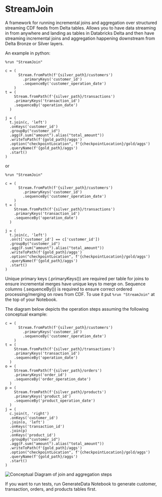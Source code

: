 # StreamJoin

A framework for running incremental joins and aggregation over structured streaming CDF feeds from Delta tables.
Allows you to have data streaming in from anywhere and landing as tables in Databricks Delta and then have streaming incremental joins and aggregation happening downstream from Delta Bronze or Silver layers.

An example in python:
```
%run "StreamJoin"

c = (
      Stream.fromPath(f'{silver_path}/customers')
        .primaryKeys('customer_id')
        .sequenceBy('customer_operation_date')
    )
t = (
    Stream.fromPath(f'{silver_path}/transactions')
    .primaryKeys('transaction_id')
    .sequenceBy('operation_date')
  )

j = (
  t.join(c, 'left')
  .onKeys('customer_id')
  .groupBy("customer_id")
  .agg(F.sum("amount").alias("total_amount"))
  .writeToPath(f'{gold_path}/aggs')
  .option("checkpointLocation", f'{checkpointLocation}/gold/aggs')
  .queryName(f'{gold_path}/aggs')
  .start()
)
```
or
```
%run "StreamJoin"

c = (
      Stream.fromPath(f'{silver_path}/customers')
        .primaryKeys('customer_id')
        .sequenceBy('customer_operation_date')
    )
t = (
    Stream.fromPath(f'{silver_path}/transactions')
    .primaryKeys('transaction_id')
    .sequenceBy('operation_date')
  )

j = (
  t.join(c, 'left')
  .on(t['customer_id'] == c['customer_id'])
  .groupBy("customer_id")
  .agg(F.sum("amount").alias("total_amount"))
  .writeToPath(f'{gold_path}/aggs')
  .option("checkpointLocation", f'{checkpointLocation}/gold/aggs')
  .queryName(f'{gold_path}/aggs')
  .start()
)
```
Unique primary keys (.primaryKeys()) are required per table for joins to ensure incremental merges have unique keys to merge on.
Sequence columns (.sequenceBy()) is required to ensure correct ordered processing/merging on rows from CDF.
To use it put
```%run "StreamJoin"```
at the top of your Notebook.

The diagram below depicts the operation steps assuming the following conceptual example:
```
c = (
      Stream.fromPath(f'{silver_path}/customers')
        .primaryKeys('customer_id')
        .sequenceBy('customer_operation_date')
    )
t = (
    Stream.fromPath(f'{silver_path}/transactions')
    .primaryKeys('transaction_id')
    .sequenceBy('operation_date')
  )
o = (
    Stream.fromPath(f'{silver_path}/orders')
    .primaryKeys('order_id')
    .sequenceBy('order_operation_date')
  )
p = (
    Stream.fromPath(f'{silver_path}/products')
    .primaryKeys('product_id')
    .sequenceBy('product_operation_date')
  )
j = (
  c.join(t, 'right')
  .onKeys('customer_id')
  .join(o, 'left')
  .onKeys('transaction_id')
  .join(p)
  .onKeys('product_id')
  .groupBy("customer_id")
  .agg(F.sum("amount").alias("total_amount"))
  .writeToPath(f'{gold_path}/aggs')
  .option("checkpointLocation", f'{checkpointLocation}/gold/aggs')
  .queryName(f'{gold_path}/aggs')
  .start()
)
```
![Conceptual Diagram of join and aggregation steps](https://raw.githubusercontent.com/LeoneGarage/StreamJoin/main/StreamJoin.png)

If you want to run tests, run GenerateData Notebook to generate customer, transaction, orders, and products tables first.
